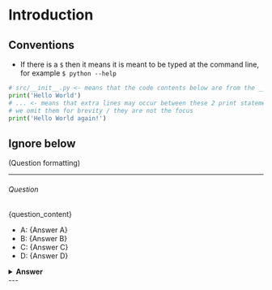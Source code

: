 # Introduction

## Conventions

- If there is a `$` then it means it is meant to be typed at the command line, for example `$ python --help`

```python
# src/__init__.py <- means that the code contents below are from the __init__.py file in the src folder
print('Hello World')
# ... <- means that extra lines may occur between these 2 print statements but
# we omit them for brevity / they are not the focus
print('Hello World again!')
```

## Ignore below

(Question formatting)

---

###### Question

{question_content}

- A: {Answer A}
- B: {Answer B}
- C: {Answer C}
- D: {Answer D}

<details><summary><b>Answer</b></summary>
<p>

#### Answer: {correct_letter_of_answer}

{optional_explanation_content}

</p>
</details>
---
